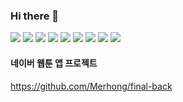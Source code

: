 ### Hi there 👋

<div>
<img src="https://img.shields.io/badge/JAVA-007396?style=for-the-badge&logo=java&logoColor=white">
<img src="https://img.shields.io/badge/Spring-6DB33F?style=for-the-badge&logo=Spring&logoColor=white">
<img src="https://img.shields.io/badge/Dart-2C2255?style=for-the-badge&logo=Dart%20IDE&logoColor=white">
<img src="https://img.shields.io/badge/flutter-02569B?style=for-the-badge&logo=Flutter&logoColor=white">
<img src="https://img.shields.io/badge/HTML5-E34F26?style=for-the-badge&logo=HTML5&logoColor=white">
<img src="https://img.shields.io/badge/CSS3-1572B6?style=for-the-badge&logo=css3&logoColor=white"/>
<img src="https://img.shields.io/badge/Bootstrapap-7952B3?style=for-the-badge&logo=bootstrap&logoColor=white"/>
<img src="https://img.shields.io/badge/MySQL-4479A1?style=for-the-badge&logo=MySQL&logoColor=white">
<img src="https://img.shields.io/badge/github-181717?style=for-the-badge&logo=github&logoColor=white">
</div>


#### 네이버 웹툰 앱 프로젝트
https://github.com/Merhong/final-back
